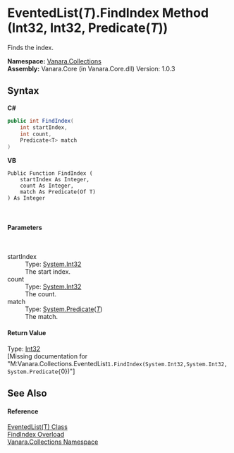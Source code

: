 # EventedList(*T*).FindIndex Method (Int32, Int32, Predicate(*T*))
 

Finds the index.

**Namespace:**&nbsp;<a href="062563b8-e616-d697-89ef-6de2b291d4a0">Vanara.Collections</a><br />**Assembly:**&nbsp;Vanara.Core (in Vanara.Core.dll) Version: 1.0.3

## Syntax

**C#**<br />
``` C#
public int FindIndex(
	int startIndex,
	int count,
	Predicate<T> match
)
```

**VB**<br />
``` VB
Public Function FindIndex ( 
	startIndex As Integer,
	count As Integer,
	match As Predicate(Of T)
) As Integer
```

<br />

#### Parameters
&nbsp;<dl><dt>startIndex</dt><dd>Type: <a href="http://msdn2.microsoft.com/en-us/library/td2s409d" target="_blank">System.Int32</a><br />The start index.</dd><dt>count</dt><dd>Type: <a href="http://msdn2.microsoft.com/en-us/library/td2s409d" target="_blank">System.Int32</a><br />The count.</dd><dt>match</dt><dd>Type: <a href="http://msdn2.microsoft.com/en-us/library/bfcke1bz" target="_blank">System.Predicate</a>(<a href="76b2d53b-475e-39f2-60e1-b6b89876e9a2">*T*</a>)<br />The match.</dd></dl>

#### Return Value
Type: <a href="http://msdn2.microsoft.com/en-us/library/td2s409d" target="_blank">Int32</a><br />\[Missing <returns> documentation for "M:Vanara.Collections.EventedList`1.FindIndex(System.Int32,System.Int32,System.Predicate{`0})"\]

## See Also


#### Reference
<a href="76b2d53b-475e-39f2-60e1-b6b89876e9a2">EventedList(T) Class</a><br /><a href="b86a0fba-ef8b-6782-c7de-3f1e9637e4ab">FindIndex Overload</a><br /><a href="062563b8-e616-d697-89ef-6de2b291d4a0">Vanara.Collections Namespace</a><br />